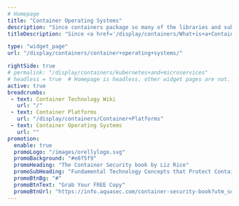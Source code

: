 ```yaml
---
# Homepage
title: "Container Operating Systems"
description: "Since containers package so many of the libraries and subsystems that once were part of the operating system into the container, there’s increasingly less need for traditional server operating systems. In their place have sprung up a bevy of lightweight operating systems that significantly reduce the footprint of the operating system. This page gathers resources about lightweight container operating systems such as CoreOS, Rancher OS, Atomic and more."
titleDescription: "Since <a href='/display/containers/What+is+a+Container'>containers </a> package so many of the libraries and subsystems that once were part of the <a href='/display/containers/Docker+on+Mac'> operating system</a> into the container, there’s increasingly less need for traditional server operating systems. In their place have sprung up a bevy of lightweight operating systems that significantly reduce the footprint of the operating system. This page gathers resources about lightweight container operating systems such as CoreOS, Rancher OS, Atomic and more." 

type: "widget_page"
url: "/display/containers/container+operating+systems/" 

rightSide: true 
# permalink: "/display/containers/kubernetes+and+microservices"
# headless = true  # Homepage is headless, other widget pages are not.
active: true
breadcrumbs:
 - text: Container Technology Wiki
   url: "/"
 - text: Container Platforms
   url: "/display/containers/Container+Platforms"
 - text: Container Operating Systems
   url: ""
promotion:
  enable: true
  promoLogo: "/images/orellylogo.svg"
  promoBackground: "#e8f5f9"
  promoHeading: "The Container Security book by Liz Rice"
  promoSubHeading: "Fundamental Technology Concepts that Protect Containerized Applications"
  promoBtnBg: "#"
  promoBtnText: "Grab Your FREE Copy"
  promoBtnUrl: "https://info.aquasec.com/container-security-book?utm_source=wiki"
---
```


